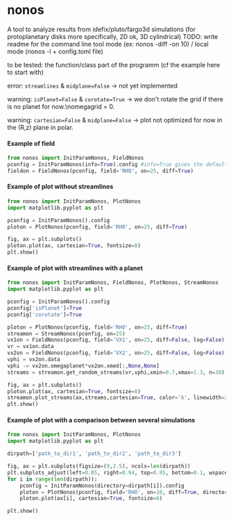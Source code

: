 # nonos
A tool to analyze results from idefix/pluto/fargo3d simulations (for protoplanetary disks more specifically, 2D ok, 3D cylindrical)
TODO: write readme for the command line tool mode (ex: nonos -diff -on 10) / local mode (nonos -l + config.toml file)

to be tested: the function/class part of the programm (cf the example here to start with)

error: ````streamlines```` & ````midplane=False```` -> not yet implemented

warning: ````isPlanet=False```` & ````corotate=True```` -> we don't rotate the grid if there is no planet for now.\nomegagrid = 0.

warning: ````cartesian=False```` & ````midplane=False```` -> plot not optimized for now in the (R,z) plane in polar.

#### Example of field
````python
from nonos import InitParamNonos, FieldNonos
pconfig = InitParamNonos(info=True).config #info=True gives the default parameters in the param file for pconfig
fieldon = FieldNonos(pconfig, field='RHO', on=25, diff=True)
````
#### Example of plot without streamlines
````python
from nonos import InitParamNonos, PlotNonos
import matplotlib.pyplot as plt

pconfig = InitParamNonos().config
ploton = PlotNonos(pconfig, field='RHO', on=25, diff=True)

fig, ax = plt.subplots()
ploton.plot(ax, cartesian=True, fontsize=8)
plt.show()
````
#### Example of plot with streamlines with a planet
````python
from nonos import InitParamNonos, FieldNonos, PlotNonos, StreamNonos
import matplotlib.pyplot as plt

pconfig = InitParamNonos().config
pconfig['isPlanet']=True
pconfig['corotate']=True

ploton = PlotNonos(pconfig, field='RHO', on=25, diff=True)
streamon = StreamNonos(pconfig, on=25)
vx1on = FieldNonos(pconfig, field='VX1', on=25, diff=False, log=False)
vr = vx1on.data
vx2on = FieldNonos(pconfig, field='VX2', on=25, diff=False, log=False)
vphi = vx2on.data
vphi -= vx2on.omegaplanet*vx2on.xmed[:,None,None]
streams = streamon.get_random_streams(vr,vphi,xmin=0.7,xmax=1.3, n=30)

fig, ax = plt.subplots()
ploton.plot(ax, cartesian=True, fontsize=8)
streamon.plot_streams(ax,streams,cartesian=True, color='k', linewidth=2, alpha=0.5)
plt.show()
````
#### Example of plot with a comparison between several simulations
````python
from nonos import InitParamNonos, PlotNonos
import matplotlib.pyplot as plt

dirpath=['path_to_dir1', 'path_to_dir2', 'path_to_dir3']

fig, ax = plt.subplots(figsize=(9,2.5), ncols=len(dirpath))
plt.subplots_adjust(left=0.05, right=0.94, top=0.95, bottom=0.1, wspace=0.4)
for i in range(len(dirpath)):
    pconfig = InitParamNonos(directory=dirpath[i]).config
    ploton = PlotNonos(pconfig, field='RHO', on=10, diff=True, directory=dirpath[i])
    ploton.plot(ax[i], cartesian=True, fontsize=6)

plt.show()
````
